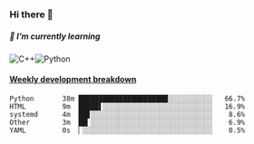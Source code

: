 ### Hi there 👋

##### 🌱 I’m currently learning

![C++](https://img.shields.io/badge/-C++-00599C?style=flat-square&logo=c)![Python](https://img.shields.io/badge/-Python-black?style=flat-square&logo=Python)


<!-- waka-box start -->
#### <a href="https://gist.github.com/bf274261b4c8553e17fc709dfc3cfa97" target="_blank">Weekly development breakdown</a>
```text
Python   	 38m ██████████████████████░░░░░░░░░░░   66.7% 
HTML     	 9m  █████▌░░░░░░░░░░░░░░░░░░░░░░░░░░░   16.9% 
systemd  	 4m  ██▊░░░░░░░░░░░░░░░░░░░░░░░░░░░░░░    8.6% 
Other    	 3m  ██▎░░░░░░░░░░░░░░░░░░░░░░░░░░░░░░    6.9% 
YAML     	 0s  ▏░░░░░░░░░░░░░░░░░░░░░░░░░░░░░░░░    0.5% 
```
<!-- Powered by https://github.com/YouEclipse/waka-box-go . -->
<!-- waka-box end -->



<!--
**KomoreKalu/KomoreKalu** is a ✨ _special_ ✨ repository because its `README.md` (this file) appears on your GitHub profile.

Here are some ideas to get you started:

- 🔭 I’m currently working on ...
- 🌱 I’m currently learning ...
- 👯 I’m looking to collaborate on ...
- 🤔 I’m looking for help with ...
- 💬 Ask me about ...
- 📫 How to reach me: ...
- 😄 Pronouns: ...
- ⚡ Fun fact: ...
-->
